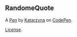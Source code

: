 RandomeQuote
------------


A [Pen](http://codepen.io/Keyti/pen/ZBMvEX) by [Katarzyna](http://codepen.io/Keyti) on [CodePen](http://codepen.io/).

[License](http://codepen.io/Keyti/pen/ZBMvEX/license).